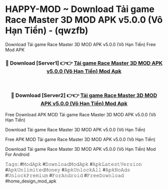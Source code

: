 # HAPPY-MOD ~ Download Tải game Race Master 3D MOD APK v5.0.0 (Vô Hạn Tiền) - (qwzfb)
Download Tải game Race Master 3D MOD APK v5.0.0 (Vô Hạn Tiền) Free Mod APK

<div align="center">
<h3>🔴 Download [Server1] 👉👉 <a href="https://apk-comot.site?title=Tải_game_Race_Master_3D_MOD_APK_v5.0.0_(Vô_Hạn_Tiền)">Tải game Race Master 3D MOD APK v5.0.0 (Vô Hạn Tiền) Mod Apk</a></h3><br>

<h3>🔴 Download [Server2] 👉👉 <a href="https://apk-comot.site?title=Tải_game_Race_Master_3D_MOD_APK_v5.0.0_(Vô_Hạn_Tiền)">Tải game Race Master 3D MOD APK v5.0.0 (Vô Hạn Tiền) Mod Apk</a></h3>
</div>


Free Download APK MOD Tải game Race Master 3D MOD APK v5.0.0 (Vô Hạn Tiền)

Download Tải game Race Master 3D MOD APK v5.0.0 (Vô Hạn Tiền) 

Free APK MOD Tải game Race Master 3D MOD APK v5.0.0 (Vô Hạn Tiền) 

Download Tải game Race Master 3D MOD APK v5.0.0 (Vô Hạn Tiền) Mod For Android

𝚃𝚊𝚐𝚜: #𝙼𝚘𝚍𝙰𝚙𝚔 #𝙳𝚘𝚠𝚗𝚕𝚘𝚊𝚍𝙼𝚘𝚍𝙰𝚙𝚔 #𝙰𝚙𝚔𝙻𝚊𝚝𝚎𝚜𝚝𝚅𝚎𝚛𝚜𝚒𝚘𝚗 #𝙰𝚙𝚔𝚄𝚗𝚕𝚒𝚖𝚒𝚝𝚎𝚍𝙼𝚘𝚗𝚎𝚢 #𝙰𝚙𝚔𝚄𝚗𝚕𝚘𝚌𝚔𝙰𝚕𝚕 #𝙰𝚙𝚔𝙽𝚘𝙰𝚍𝚜 #𝚄𝚗𝚕𝚘𝚌𝚔𝙿𝚛𝚎𝚖𝚒𝚞𝚖 #𝙵𝚘𝚛𝙰𝚗𝚍𝚛𝚘𝚒𝚍 #𝙵𝚛𝚎𝚎𝙳𝚘𝚠𝚗𝚕𝚘𝚊𝚍 #home_design_mod_apk